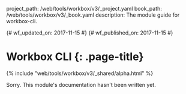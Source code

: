 project_path: /web/tools/workbox/v3/_project.yaml
book_path: /web/tools/workbox/v3/_book.yaml
description: The module guide for workbox-cli.

{# wf_updated_on: 2017-11-15 #}
{# wf_published_on: 2017-11-15 #}

# Workbox CLI {: .page-title}

{% include "web/tools/workbox/v3/_shared/alpha.html" %}

Sorry. This module's documentation hasn't been written yet.
